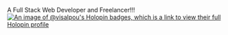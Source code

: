 A Full Stack Web Developer and Freelancer!!!
[![An image of @visalpou's Holopin badges, which is a link to view their full Holopin profile](https://holopin.me/visalpou)](https://holopin.io/@visalpou) 

